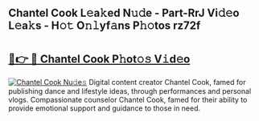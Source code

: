 ## Chantel Cook L𝚎a𝚔ed N𝚞𝚍e - Part-RrJ Vi𝚍𝚎o L𝚎a𝚔s - H𝚘𝚝 O𝚗𝚕yf𝚊ns P𝚑𝚘tos rz72f

# <h2><a href="http://kfc5uzr.oniu.top/?m=Chantel+Cook">🔗👉 🔴 Chantel Cook P𝚑ot𝚘𝚜 V𝚒d𝚎o</a></h2>

[![Chantel Cook Nu𝚍e𝚜](https://i.imgur.com/0qMVB7G.gif)](http://kfc5uzr.oniu.top/?m=Chantel+Cook)
Digital content creator Chantel Cook, famed for publishing dance and lifestyle ideas, through performances and personal vlogs. Compassionate counselor Chantel Cook, famed for their ability to provide emotional support and guidance to those in need.  
